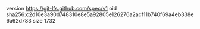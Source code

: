 version https://git-lfs.github.com/spec/v1
oid sha256:c2d10e3a90d748310e8e5a92805e126276a2acf11b740f69a4eb338e6a62d783
size 1732
